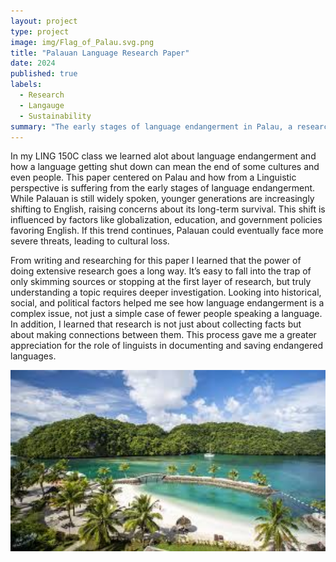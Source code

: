 ```yaml
---
layout: project
type: project
image: img/Flag_of_Palau.svg.png
title: "Palauan Language Research Paper"
date: 2024
published: true
labels:
  - Research
  - Langauge
  - Sustainability
summary: "The early stages of language endangerment in Palau, a research paper for LING 150C"
---
```


In my LING 150C class we learned alot about language endangerment and how a language getting shut down can mean the end of some cultures and even people. This paper centered on Palau and how from a Linguistic perspective is suffering from the early stages of language endangerment. While Palauan is still widely spoken, younger generations are increasingly shifting to English, raising concerns about its long-term survival. This shift is influenced by factors like globalization, education, and government policies favoring English. If this trend continues, Palauan could eventually face more severe threats, leading to cultural loss.

From writing and researching for this paper I learned that the power of doing extensive research goes a long way.  It’s easy to fall into the trap of only skimming sources or stopping at the first layer of research, but truly understanding a topic requires deeper investigation. Looking into historical, social, and political factors helped me see how language endangerment is a complex issue, not just a simple case of fewer people speaking a language. In addition, I learned that research is not just about collecting facts but about making connections between them. This process gave me a greater appreciation for the role of linguists in documenting and saving endangered languages.

<div class="text-center p-4">
  <img width="600px" src="../img/images.jpg" >
</div>
